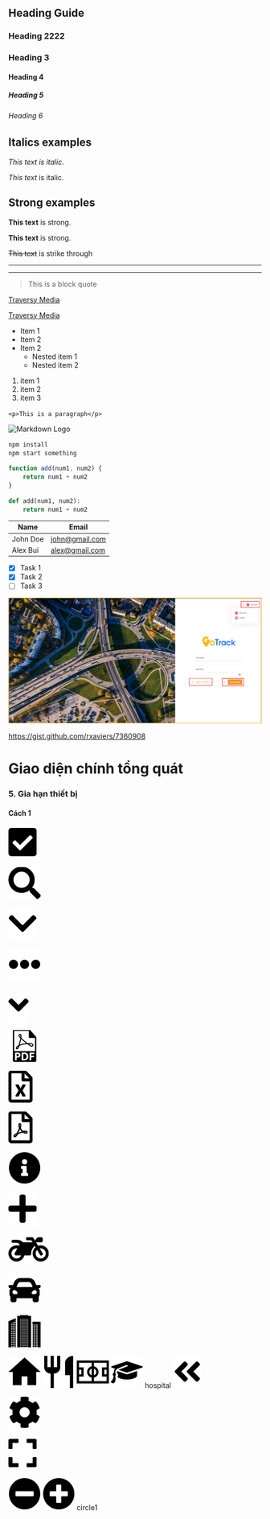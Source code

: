 ##  Heading Guide
### Heading 2222
### Heading 3
#### Heading 4
##### Heading 5
###### Heading 6

<!-- Italics -->
## Italics examples
*This text is italic.*

_This text_ is italic.

<!-- Strong -->
## Strong examples
**This text** is strong.

__This text__ is strong.

<!-- Strike through -->
~~This text~~ is strike through

<!-- Horizontal rule -->
- - -
___

<!-- Block quote -->
> This is a block quote 

<!-- Links  -->
[Traversy Media](https://traversymedia.com)

[Traversy Media](https://traversymedia.com
"Traversy Media title")

<!-- Unorder list -->
* Item 1 
* Item 2
* Item 2 
    * Nested item 1 
    * Nested item 2

<!-- Order list -->
1. item 1
1. item 2
1. item 3 

<!-- Inline code block  -->
`<p>This is a paragraph</p>`

<!-- Images  -->
![Markdown Logo](https://markdown-here.com/img/icon256.png)

<!-- Github markdown -->
```bash
npm install
npm start something
```

```javascript
function add(num1, num2) {
    return num1 + num2
}
```

```python
def add(num1, num2):
    return num1 + num2
```

<!-- Table -->
 
 | Name         | Email         |
 |--------------| --------------|
 | John Doe     | john@gmail.com|
 | Alex Bui     | alex@gmail.com|

 <!-- Task list -->
* [x] Task 1
* [x] Task 2
* [ ] Task 3
<!-- add link image -->
<span style="display:block;text-align:center">![Interface Web](/docs/assets/images/GPS-gotrack_Login.png)


<!-- ### emoji -->
https://gist.github.com/rxaviers/7360908
# Giao diện chính tổng quát
### 5. Gia hạn thiết bị
#### Cách 1

<!-- .icon-left img {
    margin-right: 10px;
    margin-bottom: -2px;
    width: 18px;
    height: 18px;
}

/* get filter values: https://codepen.io/sosuke/pen/Pjoqqp */
.svg-filter-search img {
    filter: invert(48%) sepia(6%) saturate(1044%) hue-rotate(193deg) brightness(96%) contrast(85%);
} -->

<span class="icon-left svg-filter-tick">![Ok](/docs/assets/images/web-interface/icon/SVG/check-square1.svg)

<span class="icon-left svg-filter-search">![Ok](/docs/assets/images/web-interface/icon/SVG/search.svg) 

<span class="icon-left svg-filter-search">![Ok](/docs/assets/images/web-interface/icon/SVG/chevron-down.svg)

<span class="icon-left svg-filter-search">![Ok](/docs/assets/images/web-interface/icon/SVG/ellipsis-h.svg)

<span class="icon-left svg-filter-search">![Ok](/docs/assets/images/web-interface/icon/SVG/angle-down.svg)

<span class="icon-left svg-filter-search">![Ok](/docs/assets/images/web-interface/icon/SVG/pdf-file-format-symbol.svg)

<span class="icon-left svg-filter-search">![Ok](/docs/assets/images/web-interface/icon/SVG/file-excel.svg)

 <span class="icon-left svg-filter-search">![Ok](/docs/assets/images/web-interface/icon/SVG/file-pdf.svg)

 <span class="icon-left svg-filter-info">![Ok](/docs/assets/images/web-interface/icon/SVG/info-circle.svg)

 
 <span class="icon-left svg-filter-info">![Ok](/docs/assets/images/web-interface/icon/SVG/plus.svg)

  
 <span class="icon-left svg-filter-info">![Ok](/docs/assets/images/web-interface/icon/SVG/motorcycle.svg)

 <span class="icon-left svg-filter-info">![Ok](/docs/assets/images/web-interface/icon/SVG/car.svg)

 <span class="icon-left svg-filter-info">![Ok](/docs/assets/images/web-interface/icon/SVG/company.svg)

<span class="icon-left svg-filter-info">![Ok](/docs/assets/images/web-interface/icon/SVG/home.svg)
<span class="icon-left svg-filter-info">![Ok](/docs/assets/images/web-interface/icon/SVG/restaurant.svg)
<span class="icon-left svg-filter-info">![Ok](/docs/assets/images/web-interface/icon/SVG/stadium2.svg)
<span class="icon-left svg-filter-info">![Ok](/docs/assets/images/web-interface/icon/SVG/school.svg)
hospital
<span class="icon-left svg-filter-primary">![Ok](/docs/assets/images/web-interface/icon/SVG/angle-double-left.svg)

<span class="icon-left svg-filter-primary">![Ok](/docs/assets/images/web-interface/icon/SVG/cog.svg)

<span class="icon-left svg-filter-info">![Ok](/docs/assets/images/web-interface/icon/SVG/expand.svg)

<span class="icon-left svg-filter-info">![Ok](/docs/assets/images/web-interface/icon/SVG/minus-circle.svg)
 <span class="icon-left svg-filter-info">![Ok](/docs/assets/images/web-interface/icon/SVG/plus-circle.svg)
 circle1



 
 
 
 
  
 















